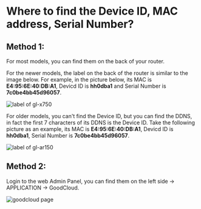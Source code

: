 # Where to find the Device ID, MAC address, Serial Number?

## Method 1:

For most models, you can find them on the back of your router.

For the newer models, the label on the back of the router is similar to the image below. For example, in the picture below, its MAC is **E4:95:6E:40:DB:A1**, Devicd ID is **hh0dba1** and Serial Number is **7c0be4bb45d96057**.

![label of gl-x750](https://static.gl-inet.com/docs/en/4/tutorials/where_to_find_the_device_id_mac_sn/back_label_new.png)

For older models, you can't find the Device ID, but you can find the DDNS, in fact the first 7 characters of its DDNS is the Device ID. Take the following picture as an example, its MAC is **E4:95:6E:40:DB:A1**, Devicd ID is **hh0dba1**, Serial Number is **7c0be4bb45d96057**.

![label of gl-ar150](https://static.gl-inet.com/docs/en/4/tutorials/where_to_find_the_device_id_mac_sn/back_label_old.png)

## Method 2:

Login to the web Admin Panel, you can find them on the left side -> APPLICATION -> GoodCloud.

![goodcloud page](https://static.gl-inet.com/docs/en/4/tutorials/where_to_find_the_device_id_mac_sn/goodcloud_page_device_id.png)
